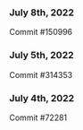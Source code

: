 ### July 8th, 2022

Commit #150996

### July 5th, 2022

Commit #314353


### July 4th, 2022

Commit #72281
